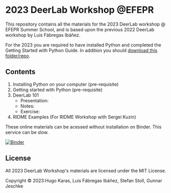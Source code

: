 # 2023 DeerLab Workshop @EFEPR

This repository contains all the materials for the 2023 DeerLab workshop @ EFEPR Summer School, and is based upon the previous 2022 DeerLab workshop by Luis Fábregas Ibáñez.

For the 2023 you are required to have installed Python and completed the Getting Started with Python Guide. In addition you should [download this folder/repo](https://github.com/JeschkeLab/DeerLabWorkshop2023/archive/refs/heads/main.zip). 

## Contents
1. Installing Python on your computer (pre-requisite) 
2. Getting started with Python (pre-requisite) 
3. DeerLab 101
     - Presentation:   
     - Notes:        
     - Exercise:      
5. RIDME Examples (For RIDME Workshop with Sergei Kuzin)


These online materials can be acessed without installation on Binder. This service can be slow.

[![Binder](https://mybinder.org/badge_logo.svg)](https://mybinder.org/v2/gh/HKaras/DeerLabWorkshop2023/main)

## License

All 2023 DeerLab Workshop's materials are licensed under the MIT License.

Copyright © 2023:Hugo Karas, Luis Fábregas Ibáñez, Stefan Stoll, Gunnar Jeschke
